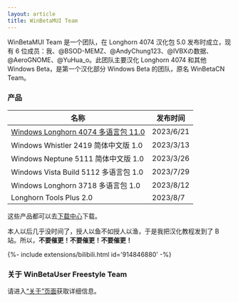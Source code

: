 ```yaml
---
layout: article
title: WinBetaMUI Team
---
```


WinBetaMUI Team 是一个团队，在 Longhorn 4074 汉化包 5.0 发布时成立，现有 6 位成员：我、@BSOD-MEMZ、@AndyChung123、@IVBXの数据、@AeroGNOME、@YuHua_o。此团队主要汉化 Longhorn 4074 和其他 Windows Beta，是第一个汉化部分 Windows Beta 的团队，原名 WinBetaCN Team。

### 产品

| 名称                                                         | 发布时间  |
| ------------------------------------------------------------ | --------- |
| [Windows Longhorn 4074 多语言包 11.0](http://wbl2.github.io/2023/06/10/lh4074lp.html) | 2023/6/21 |
| Windows Whistler 2419 简体中文版 1.0                         | 2023/3/13 |
| Windows Neptune 5111 简体中文版 1.0                          | 2023/3/26 |
| Windows Vista Build 5112 多语言包 1.0                        | 2023/7/29 |
| Windows Longhorn 3718 多语言包 1.0                           | 2023/8/12 |
| Longhorn Tools Plus 2.0                                      | 2023/8/7  |

这些产品都可以去[下载中心](http://wbl2.github.io/download)下载。

本人以后几乎没时间了，授人以鱼不如授人以渔，于是我把汉化教程发到了 B 站。所以，**不要催更！不要催更！不要催更！**

<div>{%- include extensions/bilibili.html id='914846880' -%}</div>

### 关于 WinBetaUser Freestyle Team

请进入[“关于”页面](http://wbu-o.github.io/about)获取详细信息。
